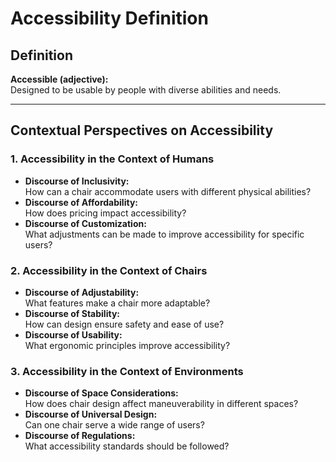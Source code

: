 # Accessibility Definition

## Definition
**Accessible (adjective):**  
Designed to be usable by people with diverse abilities and needs.

---

## Contextual Perspectives on Accessibility

### 1. Accessibility in the Context of Humans
- **Discourse of Inclusivity:**  
  How can a chair accommodate users with different physical abilities?
- **Discourse of Affordability:**  
  How does pricing impact accessibility?
- **Discourse of Customization:**  
  What adjustments can be made to improve accessibility for specific users?

### 2. Accessibility in the Context of Chairs
- **Discourse of Adjustability:**  
  What features make a chair more adaptable?
- **Discourse of Stability:**  
  How can design ensure safety and ease of use?
- **Discourse of Usability:**  
  What ergonomic principles improve accessibility?

### 3. Accessibility in the Context of Environments
- **Discourse of Space Considerations:**  
  How does chair design affect maneuverability in different spaces?
- **Discourse of Universal Design:**  
  Can one chair serve a wide range of users?
- **Discourse of Regulations:**  
  What accessibility standards should be followed?
